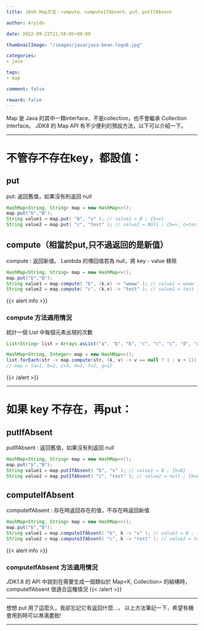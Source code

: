 ```yaml
---
title: JAVA Map方法：compute、computeIfAbsent、put、putIfAbsent

author: Aryido

date: 2022-09-22T21:58:05+08:00

thumbnailImage: "/images/java/java-bean-logo6.jpg"

categories:
- java

tags:
- map

comment: false

reward: false
---
```

<!--BODY-->
Map 是 Java 的其中一類interface，不是collection，也不會繼承 Collection interface。
JDK8 的 Map API 有不少便利的預設方法，以下可以介紹一下。
<!--more-->

---


# 不管存不存在key，都設值：

## put

put: 返回舊值，如果沒有則返回 null
```java
HashMap<String, String> map = new HashMap<>();
map.put("b","B");
String value1 = map.put( "b", "v" ); // value1 = B ; {b=v}
String value2 = map.put( "c", "test" ); // value2 = NUll ; {b=v, c=test}
```

## compute（相當於put,只不過返回的是新值）

compute : 返回新值。 Lambda 的傳回值若為 null，將 key - value 移除
```java
HashMap<String, String> map = new HashMap<>();
map.put("b","B");
String value1 = map.compute( "b", (k,v) -> "wwww" ); // value1 = wwww ; {b=wwww}
String value2 = map.compute( "c", (k,v) -> "test" ); // value2 = test ; {b=wwww, c=test}
```

{{< alert info >}}
### compute 方法適用情況
統計一個 List<String> 中每個元素出現的次數
```java
List<String> list = Arrays.asList("a", "b", "b", "c", "c", "c", "d", "d", "d", "f", "f", "g");

HashMap<String, Integer> map = new HashMap<>();
list.forEach(str -> map.compute(str, (k, v) -> v == null ? 1 : v + 1)); // 此時：新值 = 舊值 + 1
// map = {a=1, b=2, c=3, d=3, f=2, g=1}
```
{{< /alert >}}


---

# 如果 key 不存在，再put：
## putIfAbsent
putIfAbsent : 返回舊值，如果沒有則返回 null
```java
HashMap<String, String> map = new HashMap<>();
map.put("b","B");
String value1 = map.putIfAbsent( "b", "v" ); // value1 = B ; {b=B}
String value2 = map.putIfAbsent( "c", "test" ); // value2 = null ; {b=B, c=test}
```

## computeIfAbsent
computeIfAbsent : 存在時返回存在的值，不存在時返回新值
```java
HashMap<String, String> map = new HashMap<>();
map.put("b","B");
String value1 = map.computeIfAbsent( "b", k -> "v" ); // value1 = B ; {b=B}
String value2 = map.computeIfAbsent( "c", k -> "test" ); // value2 = test ; {b=B, c=test}
```

{{< alert info >}}
### computeIfAbsent 方法適用情況
JDK1.8 的 API 中說到在需要生成一個類似於 Map<K, Collection> 的結構時，computeIfAbsent 很適合這種情況
{{< /alert >}}

---
想想 put 用了這麼久，我卻忘記它有返回什麼...， 以上方法筆記一下，希望有機會用到時可以淋漓盡致!


---